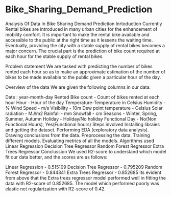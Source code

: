 # Bike_Sharing_Demand_Prediction
Analysis Of Data In Bike Sharing Demand Prediction
Inrtoduction
             Currently Rental bikes are introduced in many urban cities for the enhancement of mobility comfort. It is important to make the rental bike available and accessible to the public at the right time as it lessens the waiting time. Eventually, providing the city with a stable supply of rental bikes becomes a major concern. The crucial part is the prediction of bike count required at each hour for the stable supply of rental bikes.

Problem statement
We are tasked with predicting the number of bikes rented each hour so as to make an approximate estimation of the number of bikes to be made available to the public given a particular hour of the day.

Overview of the data
We are given the following columns in our data:

Date : year-month-day
Rented Bike count - Count of bikes rented at each hour
Hour - Hour of the day
Temperature-Temperature in Celsius
Humidity - %
Wind Speed - m/s
Visibility - 10m
Dew point temperature - Celsius
Solar radiation - MJ/m2
Rainfall - mm
Snowfall - cm
Seasons - Winter, Spring, Summer, Autumn
Holiday - Holiday/No holiday
Functional Day - No(Non Functional Hours), Yes(Functional hours)
Steps involved
Installing libraies and getting the dataset.
Performing EDA (exploratory data analysis).
Drawing conclusions from the data.
Preprocessing the data.
Training different models.
Evaluating metrics of all the models.
Algorithms used
Linear Regression
Decision Tree Regressor
Random Forest Regressor
Extra Trees Regressor
Conclussion
We used R2-score to understand which model fit our data better, and the scores are as follows:

Linear Regression - 0.515109
Decision Tree Regressor - 0.795209
Random Forest Regressor - 0.844341
Extra Trees Regressor - 0.852685
Its evident from above that the Extra trees regressor model performed well in fitting the data with R2-score of 0.852685. The model which performed poorly was elastic net regularization with R2-score of 0.42.
